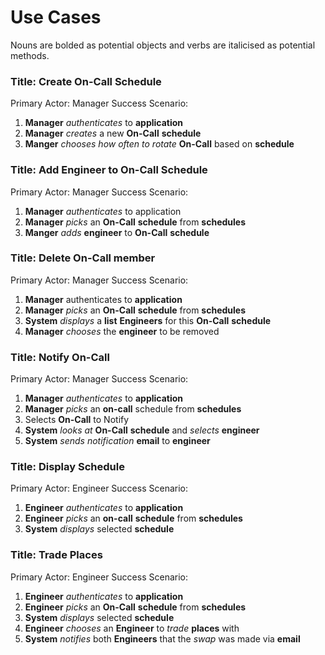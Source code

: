 # Use Cases
Nouns are bolded as potential objects and verbs are italicised as potential methods.

### Title: Create On-Call Schedule
Primary Actor: Manager
Success Scenario:
1. **Manager** *authenticates* to **application**
1. **Manager** *creates* a new **On-Call** **schedule**
1. **Manger** *chooses how often to rotate* **On-Call** based on **schedule**

### Title: Add Engineer to On-Call Schedule
Primary Actor: Manager
Success Scenario:
1. **Manager** *authenticates* to application
10. **Manager** *picks* an **On-Call** **schedule** from **schedules**
11. **Manger** *adds* **engineer** to **On-Call** **schedule**

### Title: Delete On-Call member
Primary Actor: Manager
Success Scenario:
1. **Manager** authenticates to **application**
10. **Manager** *picks* an **On-Call** **schedule** from **schedules**
13. **System** *displays* a **list** **Engineers** for this **On-Call** **schedule**
14. **Manager** *chooses* the **engineer** to be removed

### Title: Notify On-Call
Primary Actor: Manager
Success Scenario:
1. **Manager** *authenticates* to **application**
2. **Manager** *picks* an **on-call** schedule from **schedules**
3. Selects **On-Call** to Notify
4. **System** *looks at* **On-Call** **schedule** and *selects* **engineer**
5. **System** *sends notification* **email** to **engineer**

### Title: Display Schedule
Primary Actor: Engineer
Success Scenario:
1. **Engineer** *authenticates* to **application**
2. **Engineer** *picks* an **on-call** **schedule** from **schedules**
3. **System** *displays* selected **schedule**

### Title: Trade Places
Primary Actor: Engineer
Success Scenario:
1. **Engineer** *authenticates* to **application**
2. **Engineer** *picks* an **On-Call** **schedule** from **schedules**
3. **System** *displays* selected **schedule**
4. **Engineer** *chooses* an **Engineer** to *trade* **places** with
5. **System** *notifies* both **Engineers** that the *swap* was made via **email**
  
<!--stackedit_data:
eyJoaXN0b3J5IjpbMTY4NzAzNjY5LDE2OTQ2MzgzOTMsMTk4ND
U3MjkwNSwtMTU2ODgyNjE2NiwxMTkzMDcyNzRdfQ==
-->